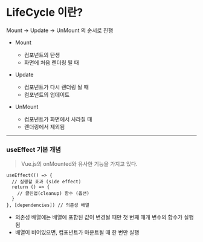 # LifeCycle 이란?

Mount -> Update -> UnMount 의 순서로 진행

- Mount
  - 컴포넌트의 탄생
  - 화면에 처음 렌더링 될 때

- Update
  - 컴포넌트가 다시 렌더링 될 때
  - 컴포넌트의 업데이트

- UnMount
  - 컴포넌트가 화면에서 사라질 때
  - 렌더링에서 제외됨

---

### useEffect 기본 개념

> Vue.js의 onMounted와 유사한 기능을 가지고 있다.

```JS
useEffect(() => {
  // 실행할 효과 (side effect)
  return () => {
    // 클린업(cleanup) 함수 (옵션)
  }
}, [dependencies]) // 의존성 배열
```

- 의존성 배열에는 배열에 포함된 값이 변경될 때만 첫 번째 매개 변수의 함수가 실행됨
- 배열이 비어있으면, 컴포넌트가 마운트될 때 한 번만 실행
